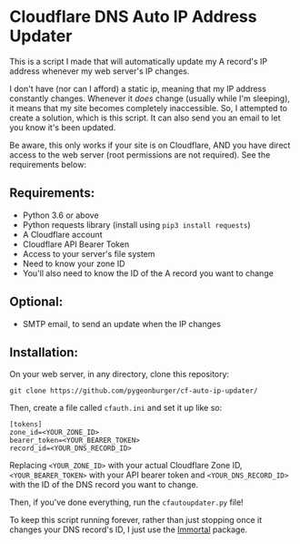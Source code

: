 # Cloudflare DNS Auto IP Address Updater

This is a script I made that will automatically update my A record's IP address whenever my web server's IP changes.

I don't have (nor can I afford) a static ip, meaning that my IP address constantly changes. Whenever it <i>does</i> change (usually while I'm sleeping), it means that my site becomes completely inaccessible. So, I attempted to create a solution, which is this script. It can also send you an email to let you know it's been updated.

Be aware, this only works if your site is on Cloudflare, AND you have direct access to the web server (root permissions are not required). See the requirements below:

<h2>Requirements:</h2>

  - Python 3.6 or above
  - Python requests library (install using `pip3 install requests`)
  - A Cloudflare account
  - Cloudflare API Bearer Token
  - Access to your server's file system
  - Need to know your zone ID
  - You'll also need to know the ID of the A record you want to change
  
  
<h2>Optional:</h2>

  - SMTP email, to send an update when the IP changes
  
 
<h2>Installation:</h2>

On your web server, in any directory, clone this repository:

    git clone https://github.com/pygeonburger/cf-auto-ip-updater/
        
Then, create a file called `cfauth.ini` and set it up like so:

    [tokens]
    zone_id=<YOUR_ZONE_ID>
    bearer_token=<YOUR_BEARER_TOKEN>
    record_id=<YOUR_DNS_RECORD_ID>
        
Replacing `<YOUR_ZONE_ID>` with your actual Cloudflare Zone ID, `<YOUR_BEARER_TOKEN>` with your API bearer token and `<YOUR_DNS_RECORD_ID>` with the ID of the DNS record you want to change.

Then, if you've done everything, run the `cfautoupdater.py` file!

To keep this script running forever, rather than just stopping once it changes your DNS record's ID, I just use the <a href="https://github.com/immortal/immortal">Immortal</a> package.

